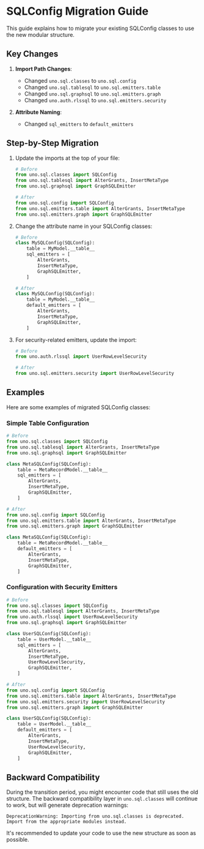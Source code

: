 # SQLConfig Migration Guide

This guide explains how to migrate your existing SQLConfig classes to use the new modular structure.

## Key Changes

1. **Import Path Changes**: 
   - Changed `uno.sql.classes` to `uno.sql.config`
   - Changed `uno.sql.tablesql` to `uno.sql.emitters.table`
   - Changed `uno.sql.graphsql` to `uno.sql.emitters.graph`
   - Changed `uno.auth.rlssql` to `uno.sql.emitters.security`

2. **Attribute Naming**:
   - Changed `sql_emitters` to `default_emitters`

## Step-by-Step Migration

1. Update the imports at the top of your file:
   ```python
   # Before
   from uno.sql.classes import SQLConfig
   from uno.sql.tablesql import AlterGrants, InsertMetaType
   from uno.sql.graphsql import GraphSQLEmitter
   
   # After
   from uno.sql.config import SQLConfig
   from uno.sql.emitters.table import AlterGrants, InsertMetaType
   from uno.sql.emitters.graph import GraphSQLEmitter
   ```

2. Change the attribute name in your SQLConfig classes:
   ```python
   # Before
   class MySQLConfig(SQLConfig):
       table = MyModel.__table__
       sql_emitters = [
           AlterGrants,
           InsertMetaType,
           GraphSQLEmitter,
       ]
   
   # After
   class MySQLConfig(SQLConfig):
       table = MyModel.__table__
       default_emitters = [
           AlterGrants,
           InsertMetaType,
           GraphSQLEmitter,
       ]
   ```

3. For security-related emitters, update the import:
   ```python
   # Before
   from uno.auth.rlssql import UserRowLevelSecurity
   
   # After
   from uno.sql.emitters.security import UserRowLevelSecurity
   ```

## Examples

Here are some examples of migrated SQLConfig classes:

### Simple Table Configuration

```python
# Before
from uno.sql.classes import SQLConfig
from uno.sql.tablesql import AlterGrants, InsertMetaType
from uno.sql.graphsql import GraphSQLEmitter

class MetaSQLConfig(SQLConfig):
    table = MetaRecordModel.__table__
    sql_emitters = [
        AlterGrants,
        InsertMetaType,
        GraphSQLEmitter,
    ]

# After
from uno.sql.config import SQLConfig
from uno.sql.emitters.table import AlterGrants, InsertMetaType
from uno.sql.emitters.graph import GraphSQLEmitter

class MetaSQLConfig(SQLConfig):
    table = MetaRecordModel.__table__
    default_emitters = [
        AlterGrants,
        InsertMetaType,
        GraphSQLEmitter,
    ]
```

### Configuration with Security Emitters

```python
# Before
from uno.sql.classes import SQLConfig
from uno.sql.tablesql import AlterGrants, InsertMetaType
from uno.auth.rlssql import UserRowLevelSecurity
from uno.sql.graphsql import GraphSQLEmitter

class UserSQLConfig(SQLConfig):
    table = UserModel.__table__
    sql_emitters = [
        AlterGrants,
        InsertMetaType,
        UserRowLevelSecurity,
        GraphSQLEmitter,
    ]

# After
from uno.sql.config import SQLConfig
from uno.sql.emitters.table import AlterGrants, InsertMetaType
from uno.sql.emitters.security import UserRowLevelSecurity
from uno.sql.emitters.graph import GraphSQLEmitter

class UserSQLConfig(SQLConfig):
    table = UserModel.__table__
    default_emitters = [
        AlterGrants,
        InsertMetaType,
        UserRowLevelSecurity,
        GraphSQLEmitter,
    ]
```

## Backward Compatibility

During the transition period, you might encounter code that still uses the old structure. The backward compatibility layer in `uno.sql.classes` will continue to work, but will generate deprecation warnings:

```
DeprecationWarning: Importing from uno.sql.classes is deprecated. 
Import from the appropriate modules instead.
```

It's recommended to update your code to use the new structure as soon as possible.

